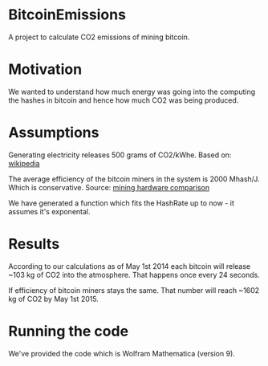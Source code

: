 BitcoinEmissions
================

A project to calculate CO2 emissions of mining bitcoin.

Motivation
==========

We wanted to understand how much energy was going into the computing the hashes in bitcoin and hence how much CO2 was being produced. 



Assumptions
===========

Generating electricity releases 500 grams of CO2/kWhe. Based on:  [wikipedia](https://en.wikipedia.org/wiki/Electricity_generation#Environmental_concerns)

The average efficiency of the bitcoin miners in the system is 2000 Mhash/J. Which is conservative. Source: [mining hardware comparison](https://en.bitcoin.it/wiki/Mining_hardware_comparison)

We have generated a function which fits the HashRate up to now - it assumes it's exponental.

Results
=======

According to our calculations as of May 1st 2014 each bitcoin will release ~103 kg of CO2 into the atmosphere. That happens once every 24 seconds. 

If efficiency of bitcoin miners stays the same. That number will reach ~1602 kg of CO2 by May 1st 2015. 

Running the code
================

We've provided the code which is Wolfram Mathematica (version 9). 
